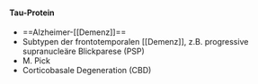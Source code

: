 ---
---
#### Tau-Protein
- ==Alzheimer-[[Demenz]]==
- Subtypen der frontotemporalen [[Demenz]], z.B. progressive supranucleäre Blickparese (PSP)
- M. Pick
- Corticobasale Degeneration (CBD)